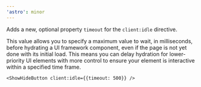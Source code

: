 ```yaml
---
'astro': minor
---
```


Adds a new, optional property `timeout` for the `client:idle` directive. 

This value allows you to specify a maximum value to wait, in milliseconds, before hydrating a UI framework component, even if the page is not yet done with its initial load. This means you can delay hydration for lower-priority UI elements with more control to ensure your element is interactive within a specified time frame.

```astro
<ShowHideButton client:idle={{timeout: 500}} />
```
